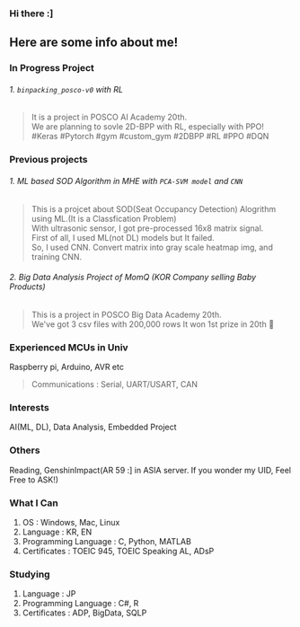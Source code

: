 ### Hi there :]

Here are some info about me!
---

### In Progress Project
###### 1. `binpacking_posco-v0` with RL
> It is a project in POSCO AI Academy 20th.<br>
> We are planning to sovle 2D-BPP with RL, especially with PPO! <br>
> #Keras #Pytorch #gym #custom_gym #2DBPP #RL #PPO #DQN

### Previous projects
###### 1. ML based SOD Algorithm in MHE with `PCA-SVM model` and `CNN`
 > This is a projcet about SOD(Seat Occupancy Detection) Alogrithm using ML.(It is a Classfication Problem)<br>
 > With ultrasonic sensor, I got pre-processed 16x8 matrix signal.<br>
 > First of all, I used ML(not DL) models but It failed.<br>
 > So, I used CNN. Convert matrix into gray scale heatmap img, and training CNN.

###### 2. Big Data Analysis Project of MomQ (KOR Company selling Baby Products)
 > This is a project in POSCO Big Data Academy 20th.<br>
 > We've got 3 csv files with 200,000 rows
 > It won 1st prize in 20th 🥇
 
### Experienced MCUs in Univ
Raspberry pi, Arduino, AVR etc
> Communications : Serial, UART/USART, CAN

### Interests
AI(ML, DL), Data Analysis, Embedded Project
### Others
Reading, GenshinImpact(AR 59 :] in ASIA server. If you wonder my UID, Feel Free to ASK!)

### What I Can
1. OS : Windows, Mac, Linux
2. Language : KR, EN
3. Programming Language : C, Python, MATLAB
5. Certificates : TOEIC 945, TOEIC Speaking AL, ADsP

### Studying
1. Language : JP
2. Programming Language : C#, R
3. Certificates : ADP, BigData, SQLP
